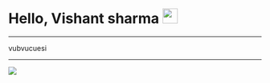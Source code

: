 # Hello, Vishant sharma <img src="https://raw.githubusercontent.com/MartinHeinz/MartinHeinz/master/wave.gif" width="30px">
<hr>

vubvucuesi

<hr>

<img align="center" src="https://github-readme-stats.vercel.app/api/<CARD_TYPE>/?username=<USERNAME>&theme=<THEME_NAME>" />

